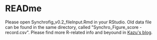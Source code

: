# READme
Please open Synchrofig_v0.2_fileInput.Rmd in your RStudio.
Old data file can be found in the same directory, called "Synchro_Figure_score - record.csv".
Please find more R-related info and beyound in [Kazu's blog](https://knozue.github.io/).